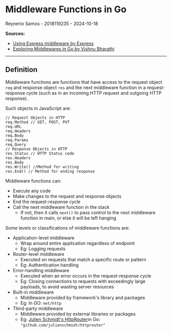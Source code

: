 # Middleware Functions in Go

Reynerio Samos - 2018119235 - 2024-10-18

**Sources:**
- [Using Express middleware by Express](https://expressjs.com/en/guide/using-middleware.html)
- [Exploring Middlewares in Go by Vishnu Bharathi](https://vishnubharathi.codes/blog/exploring-middlewares-in-go/)

---
## Definition 
Middleware functions are functions that have access to the request object `req` and response object `res` and the next middleware function in a request-response cycle (such as in an incoming HTTP request and outgoing HTTP response).

Such objects in JavaScript are:
```Node
// Request Objects in HTTP 
req.Method // GET, POST, PUT
req.URL
req.Headers
req.Body
req.Params
req.Query
// Response Objects in HTTP
res.Status // HTTP Status code
res.Headers
res.Body
res.Write() //Method for writing
res.End() // Method for ending response
```

Middleware functions can:
- Execute any code
- Make changes to the request and response objects
- End the request-response cycle
- Call the next middleware function in the stack
	- If not, then it calls `next()` to pass control to the next middleware function in main, or else it will be left hanging

Some levels or classifications of middleware functions are:
- Application-level middleware
	- Wrap around entire application regardless of endpoint
	- Eg: Logging requests
- Router-level middleware
	- Executed on requests that match a specific route or pattern
	- Eg: Authentication handling
- Error-handling middleware
	- Executed when an error occurs in the request-response cycle
	- Eg: Closing connections to requests with exceedingly large payloads, to avoid wasting server resources
- Built-in middleware
	- Middleware provided by framework's library and packages
	- Eg: In GO: `net/http` 
- Third-party middleware
	- Middleware provided by external libraries or packages
	- Eg: [Julien Schmidt's HttpRouter](https://github.com/julienschmidt/httprouter)in Go: `"github.com/julienschmidt/httprouter"`
